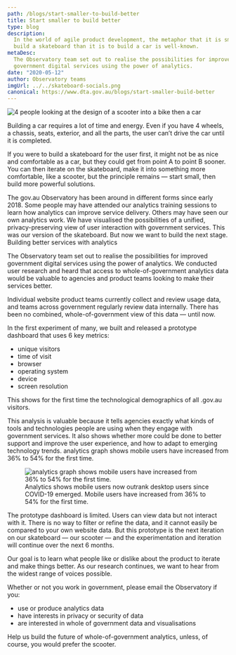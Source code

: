 ```yaml
---
path: /blogs/start-smaller-to-build-better
title: Start smaller to build better
type: blog
description:
  In the world of agile product development, the metaphor that it is smarter to
  build a skateboard than it is to build a car is well-known.
metaDesc:
  The Observatory team set out to realise the possibilities for improved
  government digital services using the power of analytics.
date: "2020-05-12"
author: Observatory teams
imgUrl: ../../skateboard-socials.png
canonical: https://www.dta.gov.au/blogs/start-smaller-build-better
---
```


<img class="au-responsive-media img-shadow" src="../../skateboard-socials.png" alt="4 people looking at the design of a scooter into a bike then a car">

Building a car requires a lot of time and energy. Even if you have 4 wheels, a
chassis, seats, exterior, and all the parts, the user can’t drive the car until
it is completed.

If you were to build a skateboard for the user first, it might not be as nice
and comfortable as a car, but they could get from point A to point B sooner. You
can then iterate on the skateboard, make it into something more comfortable,
like a scooter, but the principle remains — start small, then build more
powerful solutions.

The gov.au Observatory has been around in different forms since early 2018. Some
people may have attended our analytics training sessions to learn how analytics
can improve service delivery. Others may have seen our own analytics work. We
have visualised the possibilities of a unified, privacy-preserving view of user
interaction with government services. This was our version of the skateboard.
But now we want to build the next stage. Building better services with analytics

The Observatory team set out to realise the possibilities for improved
government digital services using the power of analytics. We conducted user
research and heard that access to whole-of-government analytics data would be
valuable to agencies and product teams looking to make their services better.

Individual website product teams currently collect and review usage data, and
teams across government regularly review data internally. There has been no
combined, whole-of-government view of this data — until now.

In the first experiment of many, we built and released a prototype dashboard
that uses 6 key metrics:

- unique visitors
- time of visit
- browser
- operating system
- device
- screen resolution

This shows for the first time the technological demographics of all .gov.au
visitors.

This analysis is valuable because it tells agencies exactly what kinds of tools
and technologies people are using when they engage with government services. It
also shows whether more could be done to better support and improve the user
experience, and how to adapt to emerging technology trends. analytics graph
shows mobile users have increased from 36% to 54% for the first time.

<figure class="max-42">
<img class="au-responsive-media img-shadow" src="../../graph-vis.png" alt="analytics graph shows mobile users have increased from 36% to 54% for the first time."></img>
<figcaption> Analytics shows mobile users now outrank desktop users since COVID-19 emerged.
Mobile users have increased from 36% to 54% for the first time.
</figcaption>
</figure>

The prototype dashboard is limited. Users can view data but not interact with
it. There is no way to filter or refine the data, and it cannot easily be
compared to your own website data. But this prototype is the next iteration on
our skateboard — our scooter — and the experimentation and iteration will
continue over the next 6 months.

Our goal is to learn what people like or dislike about the product to iterate
and make things better. As our research continues, we want to hear from the
widest range of voices possible.

Whether or not you work in government, please email the Observatory if you:

- use or produce analytics data
- have interests in privacy or security of data
- are interested in whole of government data and visualisations

Help us build the future of whole-of-government analytics, unless, of course,
you would prefer the scooter.
